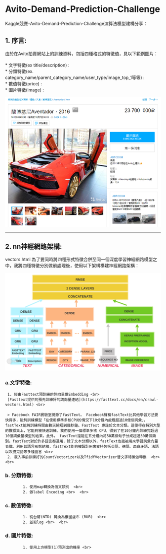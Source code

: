# Avito-Demand-Prediction-Challenge
Kaggle競賽-Avito-Demand-Prediction-Challenge演算法模型建構分享：


## 1. 序言: <br>
由於在Avito拍賣網站上的訓練資料，包括四種格式的特徵值，見以下範例圖片：  <br>  <br>
    * 文字特徵(ex title/description) :  <br>
    * 分類特徵(ex. category_name/parent_category_name/user_type/image_top_1等等) :  <br>
    * 數值特徵(price) :   <br>
    * 圖片特徵(image) :  <br>

![image](https://github.com/c1021313/Avito-Demand-Prediction-Challenge/blob/master/img/Avito商品範例.png)

------

## 2. nn神經網路架構:
 vectors.html
為了要同時將四種形式特徵合併至同一個深度學習神經網路模型之中，我將四種特徵分別做前處理後，使用以下架構構建神經網路架構： <br>

![image](https://github.com/c1021313/Avito-Demand-Prediction-Challenge/blob/master/img/my_nn_structure.png)
  <br>
### a.文字特徵:  <br>
     1. 經由Fasttext預訓練的詞向量做Embedding <br>
     [Fasttext提供的預先訓練好的詞向量連結](https://fasttext.cc/docs/en/crawl-vectors.html) <br>
           
     > Facebook FAIR實驗室開源了fastText。 Facebook聲稱fastText比其他學習方法要快得多，能夠訓練模型「在使用標準多核CPU的情況下10分鐘內處理超過10億個詞彙」，fastText能將訓練時間由數天縮短到幾秒鐘。FastText 專註於文本分類。這使得在特別大型的數據集上，它能夠被快速訓練。我們使用一個標準多核 CPU，得到了在10分鐘內訓練完超過10億詞彙量模型的結果。此外， fastText還能在五分鐘內將50萬個句子分成超過30萬個類別。fastText對於許多語言都通用，除了文本分類以外，fastText也能被用來學習詞彙向量表徵。利用其語言形態結構，fastText能夠被設計用來支持包括英語、德語、西班牙語、法語以及捷克語等多種語言 <br>
     2. 載入事前訓練好的CountVectorizer以及TfidfVectorizer替文字特徵做轉換  <br>  <br>
### b. 分類特徵:  <br> 
            1. 使用map轉換為俄文類別  <br>
            2. 做label Encoding <br>  <br>
### c. 數值特徵:   <br> 
            1. 從台幣(NTD) 轉換為俄國盧布 (RUB)  <br>
            2. 並取log <br>  <br>
### d. 圖片特徵:  <br>
            1. 使用上方模型(1)預測出的機率 <br>  
